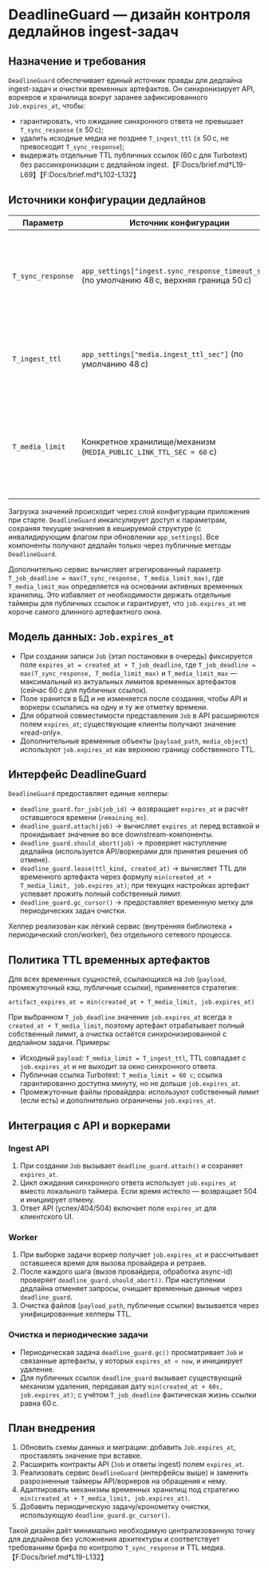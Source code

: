 # DeadlineGuard — дизайн контроля дедлайнов ingest-задач

## Назначение и требования
`DeadlineGuard` обеспечивает единый источник правды для дедлайна ingest-задач и очистки временных артефактов. Он синхронизирует
API, воркеров и хранилища вокруг заранее зафиксированного `Job.expires_at`, чтобы:
- гарантировать, что ожидание синхронного ответа не превышает `T_sync_response` (≤ 50 с);
- удалить исходные медиа не позднее `T_ingest_ttl` (≤ 50 с, не превосходит `T_sync_response`);
- выдержать отдельные TTL публичных ссылок (60 с для Turbotext) без рассинхронизации с дедлайном ingest.【F:Docs/brief.md†L19-L69】【F:Docs/brief.md†L102-L132】

## Источники конфигурации дедлайнов
| Параметр             | Источник конфигурации                    | Назначение |
|----------------------|------------------------------------------|------------|
| `T_sync_response`    | `app_settings["ingest.sync_response_timeout_sec"]` (по умолчанию 48 с, верхняя граница 50 с) | Верхняя граница ожидания HTTP-ответа ingest API и минимальная составляющая расчёта `T_job_deadline`. |
| `T_ingest_ttl`       | `app_settings["media.ingest_ttl_sec"]` (по умолчанию 48 с) | TTL исходных файлов во временном хранилище `payload`. Всегда ≤ `T_sync_response`. |
| `T_media_limit`      | Конкретное хранилище/механизм (`MEDIA_PUBLIC_LINK_TTL_SEC = 60` с) | Жёсткий лимит времени жизни специфического артефакта (например, публичной ссылки). Используется при расчёте `T_job_deadline`. |

Загрузка значений происходит через слой конфигурации приложения при старте. `DeadlineGuard` инкапсулирует доступ к параметрам, сохраняя текущие значения в кешируемой структуре (с инвалидирующим флагом при обновлении `app_settings`). Все компоненты получают дедлайн только через публичные методы `DeadlineGuard`.

Дополнительно сервис вычисляет агрегированный параметр `T_job_deadline = max(T_sync_response, T_media_limit_max)`, где `T_media_limit_max` определяется на основании активных временных хранилищ. Это избавляет от необходимости держать отдельные таймеры для публичных ссылок и гарантирует, что `job.expires_at` не короче самого длинного артефактного окна.

## Модель данных: `Job.expires_at`
- При создании записи `Job` (этап постановки в очередь) фиксируется поле `expires_at = created_at + T_job_deadline`, где `T_job_deadline = max(T_sync_response, T_media_limit_max)` и `T_media_limit_max` — максимальный из актуальных лимитов временных артефактов (сейчас 60 с для публичных ссылок).
- Поле хранится в БД и не изменяется после создания, чтобы API и воркеры ссылались на одну и ту же отметку времени.
- Для обратной совместимости представления `Job` в API расширяются полем `expires_at`; существующие клиенты получают значение «read-only».
- Дополнительные временные объекты (`payload_path`, `media_object`) используют `job.expires_at` как верхнюю границу собственного TTL.

## Интерфейс DeadlineGuard
`DeadlineGuard` предоставляет единые хелперы:
- `deadline_guard.for_job(job_id)` → возвращает `expires_at` и расчёт оставшегося времени (`remaining_ms`).
- `deadline_guard.attach(job)` → вычисляет `expires_at` перед вставкой и прокидывает значение во все downstream-компоненты.
- `deadline_guard.should_abort(job)` → проверяет наступление дедлайна (используется API/воркерами для принятия решения об отмене).
- `deadline_guard.lease(ttl_kind, created_at)` → вычисляет TTL для временного артефакта через формулу `min(created_at + T_media_limit, job.expires_at)`; при текущих настройках артефакт успевает прожить полный собственный лимит.
- `deadline_guard.gc_cursor()` → предоставляет временную метку для периодических задач очистки.

Хелпер реализован как лёгкий сервис (внутренняя библиотека + периодический cron/worker), без отдельного сетевого процесса.

## Политика TTL временных артефактов
Для всех временных сущностей, ссылающихся на `Job` (`payload`, промежуточный кэш, публичные ссылки), применяется стратегия:
```
artifact_expires_at = min(created_at + T_media_limit, job.expires_at)
```
При выбранном `T_job_deadline` значение `job.expires_at` всегда ≥ `created_at + T_media_limit`, поэтому артефакт отрабатывает полный собственный лимит, а очистка остаётся синхронизированной с дедлайном задачи.
Примеры:
- Исходный `payload`: `T_media_limit = T_ingest_ttl`, TTL совпадает с `job.expires_at` и не выходит за окно синхронного ответа.
- Публичная ссылка Turbotext: `T_media_limit = 60 с`; ссылка гарантированно доступна минуту, но не дольше `job.expires_at`.
- Промежуточные файлы провайдера: используют собственный лимит (если есть) и дополнительно ограничены `job.expires_at`.

## Интеграция с API и воркерами
### Ingest API
1. При создании `Job` вызывает `deadline_guard.attach()` и сохраняет `expires_at`.
2. Цикл ожидания синхронного ответа использует `job.expires_at` вместо локального таймера. Если время истекло — возвращает 504 и инициирует отмену.
3. Ответ API (успех/404/504) включает поле `expires_at` для клиентского UI.

### Worker
1. При выборке задачи воркер получает `job.expires_at` и рассчитывает оставшееся время для вызова провайдера и ретраев.
2. После каждого шага (вызов провайдера, обработка async-id) проверяет `deadline_guard.should_abort()`. При наступлении дедлайна отменяет запросы, очищает временные данные через `deadline_guard`.
3. Очистка файлов (`payload_path`, публичные ссылки) вызывается через унифицированные хелперы TTL.

### Очистка и периодические задачи
- Периодическая задача `deadline_guard.gc()` просматривает `Job` и связанные артефакты, у которых `expires_at < now`, и инициирует удаление.
- Для публичных ссылок `deadline_guard` вызывает существующий механизм удаления, передавая дату `min(created_at + 60s, job.expires_at)`; с учётом `T_job_deadline` фактическая жизнь ссылки равна 60 с.

## План внедрения
1. Обновить схемы данных и миграции: добавить `Job.expires_at`, проставлять значение при вставке.
2. Расширить контракты API (`Job` и ответы ingest) полем `expires_at`.
3. Реализовать сервис `DeadlineGuard` (интерфейсы выше) и заменить разрозненные таймеры API/воркеров на обращения к нему.
4. Адаптировать механизмы временных хранилищ под стратегию `min(created_at + T_media_limit, job.expires_at)`.
5. Добавить периодическую задачу/кронометку очистки, использующую `deadline_guard.gc_cursor()`.

Такой дизайн даёт минимально необходимую централизованную точку для дедлайнов без усложнения архитектуры и соответствует требованиям брифа по контролю `T_sync_response` и TTL медиа.【F:Docs/brief.md†L19-L132】
